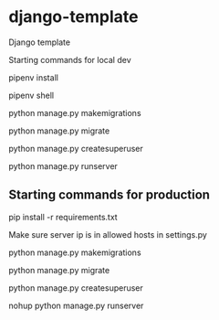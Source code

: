# django-template
Django template

Starting commands for local dev

pipenv install

pipenv shell

python manage.py makemigrations

python manage.py migrate

python manage.py createsuperuser

python manage.py runserver

## Starting commands for production

pip install -r requirements.txt

Make sure server ip is in allowed hosts in settings.py

python manage.py makemigrations

python manage.py migrate

python manage.py createsuperuser

nohup python manage.py runserver
